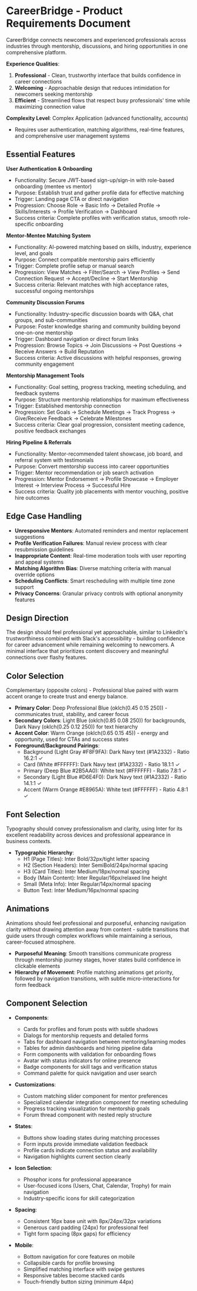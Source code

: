 # CareerBridge - Product Requirements Document

CareerBridge connects newcomers and experienced professionals across industries through mentorship, discussions, and hiring opportunities in one comprehensive platform.

**Experience Qualities**:
1. **Professional** - Clean, trustworthy interface that builds confidence in career connections
2. **Welcoming** - Approachable design that reduces intimidation for newcomers seeking mentorship
3. **Efficient** - Streamlined flows that respect busy professionals' time while maximizing connection value

**Complexity Level**: Complex Application (advanced functionality, accounts)
- Requires user authentication, matching algorithms, real-time features, and comprehensive user management systems

## Essential Features

**User Authentication & Onboarding**
- Functionality: Secure JWT-based sign-up/sign-in with role-based onboarding (mentee vs mentor)
- Purpose: Establish trust and gather profile data for effective matching
- Trigger: Landing page CTA or direct navigation
- Progression: Choose Role → Basic Info → Detailed Profile → Skills/Interests → Profile Verification → Dashboard
- Success criteria: Complete profiles with verification status, smooth role-specific onboarding

**Mentor-Mentee Matching System**
- Functionality: AI-powered matching based on skills, industry, experience level, and goals
- Purpose: Connect compatible mentorship pairs efficiently
- Trigger: Complete profile setup or manual search
- Progression: View Matches → Filter/Search → View Profiles → Send Connection Request → Accept/Decline → Start Mentorship
- Success criteria: Relevant matches with high acceptance rates, successful ongoing mentorships

**Community Discussion Forums**
- Functionality: Industry-specific discussion boards with Q&A, chat groups, and sub-communities
- Purpose: Foster knowledge sharing and community building beyond one-on-one mentorship
- Trigger: Dashboard navigation or direct forum links
- Progression: Browse Topics → Join Discussions → Post Questions → Receive Answers → Build Reputation
- Success criteria: Active discussions with helpful responses, growing community engagement

**Mentorship Management Tools**
- Functionality: Goal setting, progress tracking, meeting scheduling, and feedback systems
- Purpose: Structure mentorship relationships for maximum effectiveness
- Trigger: Established mentorship connection
- Progression: Set Goals → Schedule Meetings → Track Progress → Give/Receive Feedback → Celebrate Milestones
- Success criteria: Clear goal progression, consistent meeting cadence, positive feedback exchanges

**Hiring Pipeline & Referrals**
- Functionality: Mentor-recommended talent showcase, job board, and referral system with testimonials
- Purpose: Convert mentorship success into career opportunities
- Trigger: Mentor recommendation or job search activation
- Progression: Mentor Endorsement → Profile Showcase → Employer Interest → Interview Process → Successful Hire
- Success criteria: Quality job placements with mentor vouching, positive hire outcomes

## Edge Case Handling

- **Unresponsive Mentors**: Automated reminders and mentor replacement suggestions
- **Profile Verification Failures**: Manual review process with clear resubmission guidelines  
- **Inappropriate Content**: Real-time moderation tools with user reporting and appeal systems
- **Matching Algorithm Bias**: Diverse matching criteria with manual override options
- **Scheduling Conflicts**: Smart rescheduling with multiple time zone support
- **Privacy Concerns**: Granular privacy controls with optional anonymity features

## Design Direction

The design should feel professional yet approachable, similar to LinkedIn's trustworthiness combined with Slack's accessibility - building confidence for career advancement while remaining welcoming to newcomers. A minimal interface that prioritizes content discovery and meaningful connections over flashy features.

## Color Selection

Complementary (opposite colors) - Professional blue paired with warm accent orange to create trust and energy balance.

- **Primary Color**: Deep Professional Blue (oklch(0.45 0.15 250)) - communicates trust, stability, and career focus
- **Secondary Colors**: Light Blue (oklch(0.85 0.08 250)) for backgrounds, Dark Navy (oklch(0.25 0.12 250)) for text hierarchy
- **Accent Color**: Warm Orange (oklch(0.65 0.15 45)) - energy and opportunity, used for CTAs and success states
- **Foreground/Background Pairings**: 
  - Background (Light Gray #F8F9FA): Dark Navy text (#1A2332) - Ratio 16.2:1 ✓
  - Card (White #FFFFFF): Dark Navy text (#1A2332) - Ratio 18.1:1 ✓  
  - Primary (Deep Blue #2B5AA0): White text (#FFFFFF) - Ratio 7.8:1 ✓
  - Secondary (Light Blue #D6E4F0): Dark Navy text (#1A2332) - Ratio 14.1:1 ✓
  - Accent (Warm Orange #E8965A): White text (#FFFFFF) - Ratio 4.8:1 ✓

## Font Selection

Typography should convey professionalism and clarity, using Inter for its excellent readability across devices and professional appearance in business contexts.

- **Typographic Hierarchy**: 
  - H1 (Page Titles): Inter Bold/32px/tight letter spacing
  - H2 (Section Headers): Inter SemiBold/24px/normal spacing  
  - H3 (Card Titles): Inter Medium/18px/normal spacing
  - Body (Main Content): Inter Regular/16px/relaxed line height
  - Small (Meta Info): Inter Regular/14px/normal spacing
  - Button Text: Inter Medium/16px/normal spacing

## Animations

Animations should feel professional and purposeful, enhancing navigation clarity without drawing attention away from content - subtle transitions that guide users through complex workflows while maintaining a serious, career-focused atmosphere.

- **Purposeful Meaning**: Smooth transitions communicate progress through mentorship journey stages, hover states build confidence in clickable elements
- **Hierarchy of Movement**: Profile matching animations get priority, followed by navigation transitions, with subtle micro-interactions for form feedback

## Component Selection

- **Components**: 
  - Cards for profiles and forum posts with subtle shadows
  - Dialogs for mentorship requests and detailed forms
  - Tabs for dashboard navigation between mentoring/learning modes
  - Tables for admin dashboards and hiring pipeline data
  - Form components with validation for onboarding flows
  - Avatar with status indicators for online presence
  - Badge components for skill tags and verification status
  - Command palette for quick navigation and user search

- **Customizations**: 
  - Custom matching slider component for mentor preferences
  - Specialized calendar integration component for meeting scheduling
  - Progress tracking visualization for mentorship goals
  - Forum thread component with nested reply structure

- **States**: 
  - Buttons show loading states during matching processes
  - Form inputs provide immediate validation feedback
  - Profile cards indicate connection status and availability
  - Navigation highlights current section clearly

- **Icon Selection**: 
  - Phosphor icons for professional appearance
  - User-focused icons (Users, Chat, Calendar, Trophy) for main navigation
  - Industry-specific icons for skill categorization

- **Spacing**: 
  - Consistent 16px base unit with 8px/24px/32px variations
  - Generous card padding (24px) for professional feel
  - Tight form spacing (8px gaps) for efficiency

- **Mobile**: 
  - Bottom navigation for core features on mobile
  - Collapsible cards for profile browsing
  - Simplified matching interface with swipe gestures
  - Responsive tables become stacked cards
  - Touch-friendly button sizing (minimum 44px)